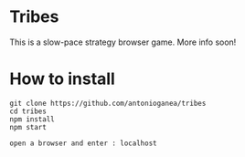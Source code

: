 # Tribes

This is a slow-pace strategy browser game. More info soon!

# How to install

```
git clone https://github.com/antonioganea/tribes
cd tribes
npm install
npm start

open a browser and enter : localhost
```